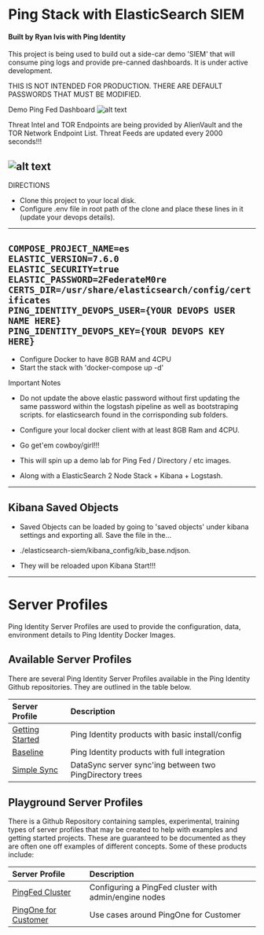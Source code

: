 # Ping Stack with ElasticSearch SIEM
#### Built by Ryan Ivis with Ping Identity

This project is being used to build out a side-car demo 'SIEM' that will consume ping logs and provide pre-canned dashboards. It is under active development.  

THIS IS NOT INTENDED FOR PRODUCTION. THERE ARE DEFAULT PASSWORDS THAT MUST BE MODIFIED.  


Demo Ping Fed Dashboard
![alt text](https://github.com/ryanivis/ping-devops-es-siem/blob/master/images/dashboard.png "PingFed Demo Dashboard")

 
Threat Intel and TOR Endpoints are being provided by AlienVault and the TOR Network Endpoint List.
Threat Feeds are updated every 2000 seconds!!!

![alt text](https://github.com/ryanivis/ping-devops-es-siem/blob/master/images/Architecture.png "Architecture Overview")
------------
DIRECTIONS

- Clone this project to your local disk.  
- Configure .env file in root path of the clone and place these lines in it (update your devops details).      
------------
`COMPOSE_PROJECT_NAME=es`   
`ELASTIC_VERSION=7.6.0`  
`ELASTIC_SECURITY=true`  
`ELASTIC_PASSWORD=2FederateM0re`  
`CERTS_DIR=/usr/share/elasticsearch/config/certificates`  
`PING_IDENTITY_DEVOPS_USER={YOUR DEVOPS USER NAME HERE}`  
`PING_IDENTITY_DEVOPS_KEY={YOUR DEVOPS KEY HERE}` 
------------
- Configure Docker to have 8GB RAM and 4CPU  
- Start the stack with 'docker-compose up -d'   



Important Notes
- Do not update the above elastic password without first updating the same password within the logstash pipeline as well as bootstraping scripts.   for elasticsearch found in the corrisponding sub folders.   


- Configure your local docker client with at least 8GB Ram and 4CPU.  
- Go get'em cowboy/girl!!!  

- This will spin up a demo lab for Ping Fed / Directory / etc images.  
- Along with a ElasticSearch 2 Node Stack + Kibana + Logstash.  

------------
## Kibana Saved Objects
- Saved Objects can be loaded by going to 'saved objects' under kibana settings and exporting all. Save the file in the...  
- ./elasticsearch-siem/kibana_config/kib_base.ndjson.  

- They will be reloaded upon Kibana Start!!!  

------------


# Server Profiles

Ping Identity Server Profiles are used to provide the configuration, data, environment details to Ping Identity Docker Images.

## Available Server Profiles

There are several Ping Identity Server Profiles available in the Ping Identity Github repositories. They are outlined in the table below.

| Server Profile | Description |
| :--- | :--- |
| [Getting Started](https://github.com/pingidentity/pingidentity-server-profiles/tree/master/getting-started) | Ping Identity products with basic install/config |
| [Baseline](https://github.com/pingidentity/pingidentity-server-profiles/tree/master/baseline) | Ping Identity products with full integration |
| [Simple Sync](https://github.com/pingidentity/pingidentity-server-profiles/tree/master/simple-sync) | DataSync server sync'ing between two PingDirectory trees |

## Playground Server Profiles

There is a Github Repository containing samples, experimental, training types of server profiles that may be created to help with examples and getting started projects. These are guaranteed to be documented as they are often one off examples of different concepts. Some of these products include:

| Server Profile | Description |
| :--- | :--- |
| [PingFed Cluster](https://github.com/pingidentity/server-profile-pingidentity-playground/tree/master/getting-started-pingfederate-cluster) | Configuring a PingFed cluster with admin/engine nodes |
| [PingOne for Customer](https://github.com/pingidentity/server-profile-pingidentity-playground/tree/master/pingone-cloud) | Use cases around PingOne for Customer |

